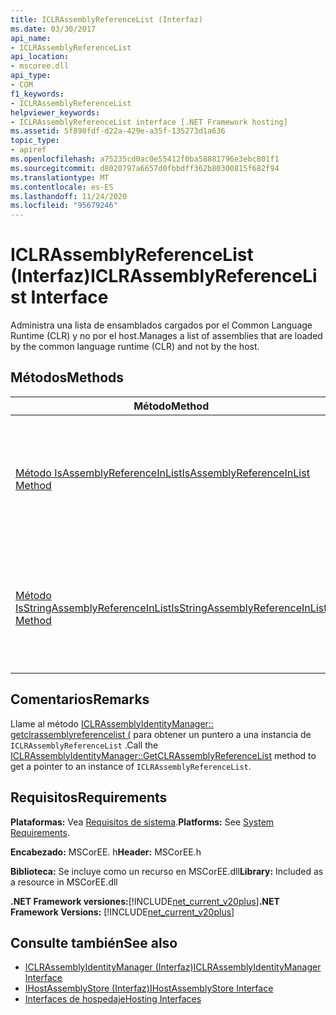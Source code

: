 ```yaml
---
title: ICLRAssemblyReferenceList (Interfaz)
ms.date: 03/30/2017
api_name:
- ICLRAssemblyReferenceList
api_location:
- mscoree.dll
api_type:
- COM
f1_keywords:
- ICLRAssemblyReferenceList
helpviewer_keywords:
- ICLRAssemblyReferenceList interface [.NET Framework hosting]
ms.assetid: 5f890fdf-d22a-429e-a35f-135273d1a636
topic_type:
- apiref
ms.openlocfilehash: a75235cd0ac0e55412f0ba58881796e3ebc801f1
ms.sourcegitcommit: d8020797a6657d0fbbdff362b80300815f682f94
ms.translationtype: MT
ms.contentlocale: es-ES
ms.lasthandoff: 11/24/2020
ms.locfileid: "95679246"
---
```

# <a name="iclrassemblyreferencelist-interface"></a><span data-ttu-id="ccd0a-102">ICLRAssemblyReferenceList (Interfaz)</span><span class="sxs-lookup"><span data-stu-id="ccd0a-102">ICLRAssemblyReferenceList Interface</span></span>

<span data-ttu-id="ccd0a-103">Administra una lista de ensamblados cargados por el Common Language Runtime (CLR) y no por el host.</span><span class="sxs-lookup"><span data-stu-id="ccd0a-103">Manages a list of assemblies that are loaded by the common language runtime (CLR) and not by the host.</span></span>  
  
## <a name="methods"></a><span data-ttu-id="ccd0a-104">Métodos</span><span class="sxs-lookup"><span data-stu-id="ccd0a-104">Methods</span></span>  
  
|<span data-ttu-id="ccd0a-105">Método</span><span class="sxs-lookup"><span data-stu-id="ccd0a-105">Method</span></span>|<span data-ttu-id="ccd0a-106">Descripción</span><span class="sxs-lookup"><span data-stu-id="ccd0a-106">Description</span></span>|  
|------------|-----------------|  
|[<span data-ttu-id="ccd0a-107">Método IsAssemblyReferenceInList</span><span class="sxs-lookup"><span data-stu-id="ccd0a-107">IsAssemblyReferenceInList Method</span></span>](iclrassemblyreferencelist-isassemblyreferenceinlist-method.md)|<span data-ttu-id="ccd0a-108">Obtiene un valor que indica si el puntero proporcionado hace referencia a un ensamblado de la lista.</span><span class="sxs-lookup"><span data-stu-id="ccd0a-108">Gets a value that indicates whether the supplied pointer references an assembly in the list.</span></span>|  
|[<span data-ttu-id="ccd0a-109">Método IsStringAssemblyReferenceInList</span><span class="sxs-lookup"><span data-stu-id="ccd0a-109">IsStringAssemblyReferenceInList Method</span></span>](iclrassemblyreferencelist-isstringassemblyreferenceinlist-method.md)|<span data-ttu-id="ccd0a-110">Obtiene un valor que indica si el nombre proporcionado coincide con el nombre de un ensamblado de la lista.</span><span class="sxs-lookup"><span data-stu-id="ccd0a-110">Gets a value that indicates whether the supplied name matches the name of an assembly in the list.</span></span>|  
  
## <a name="remarks"></a><span data-ttu-id="ccd0a-111">Comentarios</span><span class="sxs-lookup"><span data-stu-id="ccd0a-111">Remarks</span></span>  

 <span data-ttu-id="ccd0a-112">Llame al método [ICLRAssemblyIdentityManager:: getclrassemblyreferencelist (](iclrassemblyidentitymanager-getclrassemblyreferencelist-method.md) para obtener un puntero a una instancia de `ICLRAssemblyReferenceList` .</span><span class="sxs-lookup"><span data-stu-id="ccd0a-112">Call the [ICLRAssemblyIdentityManager::GetCLRAssemblyReferenceList](iclrassemblyidentitymanager-getclrassemblyreferencelist-method.md) method to get a pointer to an instance of `ICLRAssemblyReferenceList`.</span></span>  
  
## <a name="requirements"></a><span data-ttu-id="ccd0a-113">Requisitos</span><span class="sxs-lookup"><span data-stu-id="ccd0a-113">Requirements</span></span>  

 <span data-ttu-id="ccd0a-114">**Plataformas:** Vea [Requisitos de sistema](../../get-started/system-requirements.md).</span><span class="sxs-lookup"><span data-stu-id="ccd0a-114">**Platforms:** See [System Requirements](../../get-started/system-requirements.md).</span></span>  
  
 <span data-ttu-id="ccd0a-115">**Encabezado:** MSCorEE. h</span><span class="sxs-lookup"><span data-stu-id="ccd0a-115">**Header:** MSCorEE.h</span></span>  
  
 <span data-ttu-id="ccd0a-116">**Biblioteca:** Se incluye como un recurso en MSCorEE.dll</span><span class="sxs-lookup"><span data-stu-id="ccd0a-116">**Library:** Included as a resource in MSCorEE.dll</span></span>  
  
 <span data-ttu-id="ccd0a-117">**.NET Framework versiones:**[!INCLUDE[net_current_v20plus](../../../../includes/net-current-v20plus-md.md)]</span><span class="sxs-lookup"><span data-stu-id="ccd0a-117">**.NET Framework Versions:** [!INCLUDE[net_current_v20plus](../../../../includes/net-current-v20plus-md.md)]</span></span>  
  
## <a name="see-also"></a><span data-ttu-id="ccd0a-118">Consulte también</span><span class="sxs-lookup"><span data-stu-id="ccd0a-118">See also</span></span>

- [<span data-ttu-id="ccd0a-119">ICLRAssemblyIdentityManager (Interfaz)</span><span class="sxs-lookup"><span data-stu-id="ccd0a-119">ICLRAssemblyIdentityManager Interface</span></span>](iclrassemblyidentitymanager-interface.md)
- [<span data-ttu-id="ccd0a-120">IHostAssemblyStore (Interfaz)</span><span class="sxs-lookup"><span data-stu-id="ccd0a-120">IHostAssemblyStore Interface</span></span>](ihostassemblystore-interface.md)
- [<span data-ttu-id="ccd0a-121">Interfaces de hospedaje</span><span class="sxs-lookup"><span data-stu-id="ccd0a-121">Hosting Interfaces</span></span>](hosting-interfaces.md)
